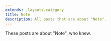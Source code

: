 ```yaml
---
extends: _layouts.category
title: Note
description: All posts that are about "Note".
---
```

          
These posts are about "Note", who knew.
          